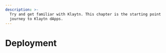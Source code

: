 ```yaml
---
description: >-
  Try and get familiar with Klaytn. This chapter is the starting point of your
  journey to Klaytn dApps.
---
```


# Deployment

